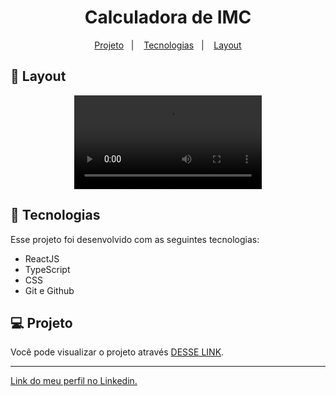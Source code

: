 <h1 align="center"> Calculadora de IMC </h1>

<p align="center">
  <a href="#-projeto">Projeto</a>&nbsp;&nbsp;&nbsp;|&nbsp;&nbsp;&nbsp;
  <a href="#-tecnologias">Tecnologias</a>&nbsp;&nbsp;&nbsp;|&nbsp;&nbsp;&nbsp;
  <a href="#-layout">Layout</a>
</p>

## 🔖 Layout

<p align="center">
  <video src="https://user-images.githubusercontent.com/111329429/198901114-8c5d22e7-e0a9-4930-ab78-463164ccf194.mp4">
</p>

## 🚀 Tecnologias

Esse projeto foi desenvolvido com as seguintes tecnologias:

- ReactJS
- TypeScript
- CSS
- Git e Github

## 💻 Projeto

Você pode visualizar o projeto através [DESSE LINK](https://calculadora-imc-357fa.web.app/).

---

[Link do meu perfil no Linkedin.](https://www.linkedin.com/in/felipe-moises-4a1b58248/) 
